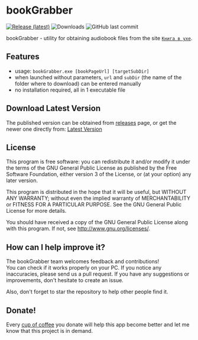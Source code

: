 # bookGrabber
[![Release (latest)](https://img.shields.io/github/v/release/sergiye/bookGrabber)](https://github.com/sergiye/bookGrabber/releases/latest)
![Downloads](https://img.shields.io/github/downloads/sergiye/bookGrabber/total?color=ff4f42)
![GitHub last commit](https://img.shields.io/github/last-commit/sergiye/bookGrabber?color=00AD00)

bookGrabber - utility for obtaining audiobook files from the site [`Книга в ухе`](https://knigavuhe.org/).

## Features

- usage: `bookGrabber.exe [bookPageUrl] [targetSubDir]`
- when launched without parameters, `url` and `subDir` (the name of the folder where to download) can be entered manually
- no installation required, all in 1 executable file

## Download Latest Version

The published version can be obtained from [releases](https://github.com/sergiye/bookGrabber/releases) page, or get the newer one directly from:
[Latest Version](https://github.com/sergiye/bookGrabber/releases/latest)


## License
This program is free software: you can redistribute it and/or modify it under the terms of the GNU General Public License as published by the Free Software Foundation, either version 3 of the License, or (at your option) any later version.

This program is distributed in the hope that it will be useful, but WITHOUT ANY WARRANTY; without even the implied warranty of MERCHANTABILITY or FITNESS FOR A PARTICULAR PURPOSE.  See the GNU General Public License for more details.

You should have received a copy of the GNU General Public License  along with this program.  If not, see http://www.gnu.org/licenses/.

## How can I help improve it?
The bookGrabber team welcomes feedback and contributions!<br/>
You can check if it works properly on your PC. If you notice any inaccuracies, please send us a pull request. If you have any suggestions or improvements, don't hesitate to create an issue.

Also, don't forget to star the repository to help other people find it.

<!-- [![Star History Chart](https://api.star-history.com/svg?repos=sergiye/bookGrabber&type=Date)](https://star-history.com/#sergiye/bookGrabber&Date) -->

<!-- [//]: # ([![Stargazers over time]&#40;https://starchart.cc/sergiye/bookGrabber.svg?variant=adaptive&#41;]&#40;https://starchart.cc/sergiye/bookGrabber&#41;) -->

<!-- [![Stargazers for @sergiye/bookGrabber](https://reporoster.com/stars/sergiye/bookGrabber)](https://github.com/sergiye/bookGrabber/stargazers) -->

## Donate!
Every [cup of coffee](https://patreon.com/SergiyE) you donate will help this app become better and let me know that this project is in demand.